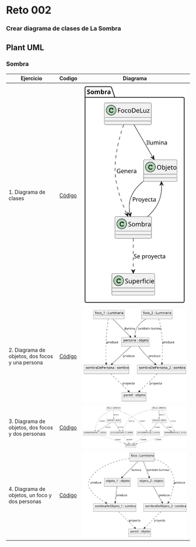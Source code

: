 # Reto 002

### Crear diagrama de clases de La Sombra

## **Plant UML**

### Sombra

|Ejercicio|Codigo|Diagrama|
|-|-|:-:|
|1. Diagrama de clases| [Código](/entregas/garciaDiego/Reto002/Sombra.puml) |![](/entregas/garciaDiego/Imagenes/Sombra.svg)
|2. Diagrama de objetos, dos focos y una persona|[Código](/entregas/garciaDiego/Reto002/Sombra2.puml)|![](/entregas/garciaDiego/Imagenes/Sombra2.svg)
|3. Diagrama de objetos, dos focos y dos personas|[Código](/entregas/garciaDiego/Reto002/Sombra3.puml)|![](/entregas/garciaDiego/Imagenes/Sombra3.svg)
|4. Diagrama de objetos, un foco y dos personas|[Código](/entregas/garciaDiego/Reto002/Sombra4.puml)|![](/entregas/garciaDiego/Imagenes/Sombra4.svg)


